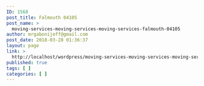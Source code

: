 ```yaml
---
ID: 1568
post_title: Falmouth 04105
post_name: >
  moving-services-moving-services-moving-services-falmouth-04105
author: mrgabonijeff@gmail.com
post_date: 2018-03-28 01:36:37
layout: page
link: >
  http://localhost/wordpress/moving-services-moving-services-moving-services-falmouth-04105/
published: true
tags: [ ]
categories: [ ]
---
```

